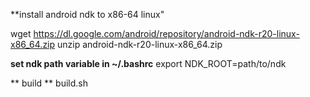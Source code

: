 **install android ndk to x86-64 linux"

wget https://dl.google.com/android/repository/android-ndk-r20-linux-x86_64.zip
unzip android-ndk-r20-linux-x86_64.zip

**set ndk path variable in ~/.bashrc**
export NDK_ROOT=path/to/ndk


** build **
build.sh
